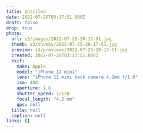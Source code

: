 ```yaml
---
title: Untitled
date: 2022-07-26T03:17:51.000Z
draft: false
drop: true
photo:
  url: s3/images/2022-07-25-20-17-51.jpg
  thumb: s3/thumbs/2022-07-25-20-17-51.jpg
  preview: s3/previews/2022-07-25-20-17-51.jpg
  created: 2022-07-26T03:17:51.000Z
  exif:
    make: Apple
    model: "iPhone 12 mini"
    lens: "iPhone 12 mini back camera 4.2mm f/1.6"
    iso: 400
    aperture: 1.6
    shutter_speed: 1/120
    focal_length: "4.2 mm"
    gps: null
  title: null
  caption: null
links: []
---
```

